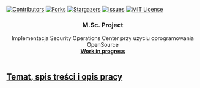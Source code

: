[![Contributors][contributors-shield]][contributors-url]
[![Forks][forks-shield]][forks-url]
[![Stargazers][stars-shield]][stars-url]
[![Issues][issues-shield]][issues-url]
[![MIT License][license-shield]][license-url]
<br />
<p align="center">
  <h3 align="center">M.Sc. Project</h3>

  <p align="center">
    Implementacja Security Operations Center przy użyciu oprogramowania OpenSource
    <br />
    <a href="https://github.com/egrzeszczak/m.sc.project"><strong>Work in progress</strong></a>
    <br />
    <br />
  </p>
</p>


## [Temat, spis treści i opis pracy](TEMAT.md)




<!-- MARKDOWN LINKS & IMAGES -->
<!-- https://www.markdownguide.org/basic-syntax/#reference-style-links -->
[contributors-shield]: https://img.shields.io/github/contributors/egrzeszczak/m.sc.project.svg?style=flat-square
[contributors-url]: https://github.com/egrzeszczak/m.sc.project/graphs/contributors
[forks-shield]: https://img.shields.io/github/forks/egrzeszczak/m.sc.project.svg?style=flat-square
[forks-url]: https://github.com/egrzeszczak/m.sc.project/network/members
[stars-shield]: https://img.shields.io/github/stars/egrzeszczak/m.sc.project.svg?style=flat-square
[stars-url]: https://github.com/egrzeszczak/m.sc.project/stargazers
[issues-shield]: https://img.shields.io/github/issues/egrzeszczak/m.sc.project.svg?style=flat-square
[issues-url]: https://github.com/egrzeszczak/m.sc.project/issues
[license-shield]: https://img.shields.io/github/license/egrzeszczak/m.sc.project.svg?style=flat-square
[license-url]: https://github.com/egrzeszczak/m.sc.project/blob/master/LICENSE.txt
[linkedin-shield]: https://img.shields.io/badge/-LinkedIn-black.svg?style=flat-square&logo=linkedin&colorB=555
[linkedin-url]: https://linkedin.com/in/egrzeszczak
[product-screenshot]: images/screenshot.png
